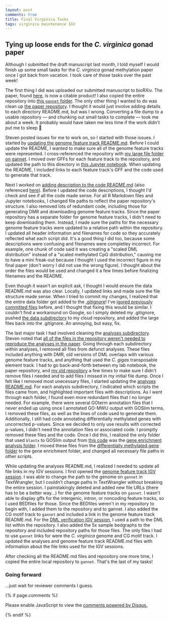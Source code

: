 ```yaml
---
layout: post
comments: true
title: Final Virginica Tasks
tags: virginica maintenance IGV
---
```


## Tying up loose ends for the *C. virginica* gonad paper

Although I submitted the draft manuscript last month, I told myself I would finish up some small tasks for the *C. virginica* gonad methylation paper once I got back from vacation. I took care of those tasks over the past week!

The first thing I did was uploaded our submitted manuscript to bioRXiv. The paper, found [here](https://www.biorxiv.org/content/10.1101/2020.01.07.897934v1), is now a citable product! I also copied the entire repository into [this `gannet` folder](https://gannet.fish.washington.edu/spartina/paper-gonad-meth/). The only other thing I wanted to do was clean up [the paper repository](https://github.com/epigeneticstoocean/paper-gonad-meth). I thought it would just involve adding details to each directory README.md, but was I wrong. Converting a file dump to a usable repository — and chunking out small tasks to complete — took me about a week. It probably would have taken me less time if the work didn't put me to sleep :grimacing:

Steven posted issues for me to work on, so I started with those issues. I started by [updating the genome feature track README.md](https://github.com/epigeneticstoocean/paper-gonad-meth/issues/7). Before I could update the README, I wanted to make sure all of the genome feature tracks were represented. I cross-referenced the repository with [my large file folder on gannet](https://gannet.fish.washington.edu/spartina/2018-10-10-project-virginica-oa-Large-Files/). I moved over GFFs for each feature track to the repository, and updated the path to this directory in [this Jupyter notebook](https://github.com/epigeneticstoocean/paper-gonad-meth/blob/master/code/07-Generating-Genome-Feature-Tracks.ipynb). When updating the README, I included links to each feature track's GFF and the code used to generate that track.

Next I worked on [adding description to the code README.md](https://github.com/epigeneticstoocean/paper-gonad-meth/issues/9) (also referenced [here](https://github.com/epigeneticstoocean/paper-gonad-meth/issues/4)). Before I updated the code descriptions, I thought I'd check and see if all the code made sense. For all R Markdown files and Jupyter notebooks, I changed file paths to reflect the paper repository's structure. I also removed lots of redundant code, including those for generating DMR and downloading genome feature tracks. Since the paper repository has a separate folder for genome feature tracks, I didn't need to keep downloading them. Instead, I made sure the paths for the necessary genome feature tracks were updated to a relative path within the repository. I updated all header information and filenames for code so they accurately reflected what each script did. It's a good thing I did too, because some descriptions were confusing and filenames were completley incorrect. For example, one chunk of code said it was creating a "scaled DML distribution" instead of a "scaled methylated CpG distribution," causing me to have a mini freak-out because I thought I used the incorrect figure in my final paper (don't worry I did not use the wrong figure). I thought about the order the files would be used and changed it a few times before finalizing filenames and the README.

Even though it wasn't an explicit ask, I thought I would ensure the data README.md was also clear. Locally, I updated links and made sure the file structure made sense. When I tried to commit my changes, I realized that the entire data folder got added to the [.gitignore](https://github.com/epigeneticstoocean/paper-gonad-meth/blob/master/.gitignore)! I've [igored previously committed files](https://genefish.wordpress.com/2019/04/04/ignoring-previously-committed-files/) before, and I thought that fixing this would be similar. I couldn't find a workaround on Google, so I simply deleted my .gitignore, pushed [the data subdirectory](https://github.com/epigeneticstoocean/paper-gonad-meth/tree/master/data) to my cloud repository, and added the large files back into the .gitignore. An annoying, but easy, fix.

The last major task I had involved cleaning the [analyses subdirectory](https://github.com/epigeneticstoocean/paper-gonad-meth/tree/master/analyses). Steven noted that [all of the files in the repository weren't needed to reproduce the analyses in the paper](https://github.com/epigeneticstoocean/paper-gonad-meth/issues/8). Going through each subdirectory within analyses, I removed all files from defunct analyses. These files included anything with DMR, old versions of DML overlaps with various genome feature tracks, and anything that used the *C. gigas* transposable element track. I had to go back-and-forth between my lab notebook, the paper repository, and [my old repository](https://github.com/fish546-2018/yaamini-virginica) a few times to make sure I didn't remove files I needed and to add files I missed in my initial file dump. Once I felt like I removed most unecessary files, I started updating the [analyses README.md](https://github.com/epigeneticstoocean/paper-gonad-meth/tree/master/analyses). For each analysis subdirectory, I indicated which scripts the files came from, and highlighted important files with descriptions. As I went through each folder, I found even more redundant files that I no longer needed. For example, there were several GOterm annotation files that I never ended up using once I annotated GO-MWU output with GOSlim terms. I removed these files, as well as the lines of code used to generate them. Additionally, I still had code annotating differentially methylated genes with uncorrected p-values. Since we decided to only use results with corrected p-values, I didn't need the annotation files or associated code. I promptly removed these files and the code. Once I did this, I realized the only folder that used `blastx` to GOSlim output from [this code](https://github.com/epigeneticstoocean/paper-gonad-meth/blob/master/code/12-blastx-to-GOslim.ipynb) was the [gene enrichment analysis folder](https://github.com/epigeneticstoocean/paper-gonad-meth/blob/master/code/12-blastx-to-GOslim.ipynb). I moved these files from the [differentially methylated gene folder](https://github.com/epigeneticstoocean/paper-gonad-meth/tree/master/analyses/2019-08-14-Differentially-Methylated-Genes) to the gene enrichment folder, and changed all necessary file paths in other scripts.

While updating the analyses README.md, I realized I needed to update all file links in my IGV sessions. I first opened the [genome feature track IGV session](https://github.com/epigeneticstoocean/paper-gonad-meth/blob/master/genome-feature-tracks/2019-05-13-Genome-Track-Verification.xml). I was able to change the path to the genome on `gannet` in TextWrangler, but I couldn't change paths in TextWrangler without breaking the entire session. I painstakingly deleted and added new file URLs (there has to be a better way...) for the genome feature tracks on `gannet`. I wasn't able to display gffs for the intergenic, intron, or noncoding feature tracks, so I used BEDfiles for those. Since the BEDfiles weren't in my repository to begin with, I added them to the repository and to gannet. I also added the CG motif track to `gannet` and included a link in the genome feature track README.md. For the [DML verification IGV session](https://github.com/epigeneticstoocean/paper-gonad-meth/blob/master/analyses/2019-03-07-IGV-Verification/2019-03-07-DML-Visualization.xml), I used a path to the DML list within the repository. I also added the 5x sample bedgraphs to the repository and included repository paths for those files. The only files I had to use `gannet` links for were the *C. virginica* genome and CG motif track. I updated the analyses and genome feature track README.md files with information about the file links used for the IGV sessions.

After checking all the README.md files and repository one more time, I copied the entire local repository to `gannet`. That's the last of my tasks!

### Going forward

...just wait for reviewer comments I guess.

{% if page.comments %}

<div id="disqus_thread"></div>
<script>

/**
*  RECOMMENDED CONFIGURATION VARIABLES: EDIT AND UNCOMMENT THE SECTION BELOW TO INSERT DYNAMIC VALUES FROM YOUR PLATFORM OR CMS.
*  LEARN WHY DEFINING THESE VARIABLES IS IMPORTANT: https://disqus.com/admin/universalcode/#configuration-variables*/
/*
var disqus_config = function () {
this.page.url = PAGE_URL;  // Replace PAGE_URL with your page's canonical URL variable
this.page.identifier = PAGE_IDENTIFIER; // Replace PAGE_IDENTIFIER with your page's unique identifier variable
};
*/
(function() { // DON'T EDIT BELOW THIS LINE
var d = document, s = d.createElement('script');
s.src = 'https://the-responsible-grad-student.disqus.com/embed.js';
s.setAttribute('data-timestamp', +new Date());
(d.head || d.body).appendChild(s);
})();
</script>
<noscript>Please enable JavaScript to view the <a href="https://disqus.com/?ref_noscript">comments powered by Disqus.</a></noscript>

{% endif %}

<script id="dsq-count-scr" src="//the-responsible-grad-student.disqus.com/count.js" async></script>
